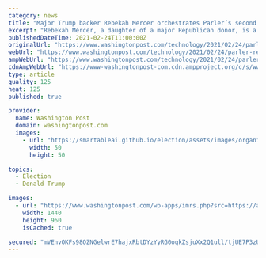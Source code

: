 ```yaml
---
category: news
title: "Major Trump backer Rebekah Mercer orchestrates Parler’s second act"
excerpt: "Rebekah Mercer, a daughter of a major Republican donor, is a founding investor of Parler, where she reportedly is pulling strings. Mercer holds the majority stake in Parler and controlled two of three board seats as of early February — a board to which she recently appointed allies."
publishedDateTime: 2021-02-24T11:00:00Z
originalUrl: "https://www.washingtonpost.com/technology/2021/02/24/parler-relaunch-rebekah-mercer/"
webUrl: "https://www.washingtonpost.com/technology/2021/02/24/parler-relaunch-rebekah-mercer/"
ampWebUrl: "https://www.washingtonpost.com/technology/2021/02/24/parler-relaunch-rebekah-mercer/?outputType=amp"
cdnAmpWebUrl: "https://www-washingtonpost-com.cdn.ampproject.org/c/s/www.washingtonpost.com/technology/2021/02/24/parler-relaunch-rebekah-mercer/?outputType=amp"
type: article
quality: 125
heat: 125
published: true

provider:
  name: Washington Post
  domain: washingtonpost.com
  images:
    - url: "https://smartableai.github.io/election/assets/images/organizations/washingtonpost.com-50x50.jpg"
      width: 50
      height: 50

topics:
  - Election
  - Donald Trump

images:
  - url: "https://www.washingtonpost.com/wp-apps/imrs.php?src=https://arc-anglerfish-washpost-prod-washpost.s3.amazonaws.com/public/W4UB54TWCUI6XFEJR562ZVI6OU.jpg&w=1440"
    width: 1440
    height: 960
    isCached: true

secured: "mVEnvOKFs98OZNGelwrE7hajxRbtDYzYyRG0oqkZsjuXx2Q1ull/tjUE7P3zULWXsqu6WsKNmx/3zPlVk687o0AClWNHNcAE6BNVtlzy8suVkkFr9p4quCNokLdoAwURZB7RdgSWb/aCvLvJTTUwSE66OHFOUA9o3TJVAXhBItTKRgT5K+hWx04x9mU7Az2fG8XYpx5v2IBL9TVrR/3MQxtAYSlYH3iu0G97dxQl0OCNWYIsS15rQeIcTBcrMFkcfs0oawXX632asP3oTmlWfBwROQU87nmOb4OBcy/Sx/r1+4kfqJxsHEsD2FXJw1gdjrDwHG6GZW8J0kB6CAuIjZoU9+diauWrkQbNwNg9yRc=;j/NhyA99OLKdXmjYDH4Q9A=="
---
```


